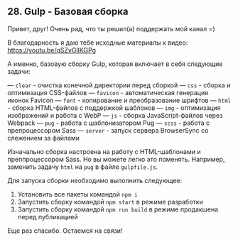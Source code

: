 ## 28. Gulp - Базовая сборка

Привет, друг!
Очень рад, что ты решил(а) поддержать мой канал =)

В благодарность я даю тебе исходные материалы к видео:
https://youtu.be/qSZvGlIKGPg

А именно, базовую сборку Gulp, которая включает в себя следующие задачи:

— `clear` - очистка конечной директории перед сборкой
— `css` - сборка и оптимизация CSS-файлов
— `favicon` - автоматическая генерация иконок Favicon
— `font` - копирование и преобразование шрифтов
— `html` - сборка HTML-файлов с поддержкой шаблонов
— `img` - оптимизация изображений и работа с WebP
— `js` - сборка JavaScript-файлов через Webpack
— `pug` - работа с шаблонизатором Pug
— `scss` - работа с препроцессором Sass
— `server` - запуск сервера BrowserSync со слежением за файлами

Изначально сборка настроена на работу с HTML-шаблонами и преппроцессором Sass.
Но вы можете легко это поменять. Например, заменить задачу `html` на `pug` в файле `gulpfile.js`.

Для запуска сборки необходимо выполнить следующее:

1) Установить все пакеты командой `npm i`
2) Запустить сборку командой `npm start` в режиме разработки
3) Запустить сборку командой `npm run build` в режиме продакшена перед публикацией

Еще раз спасибо.
Остаемся на связи!